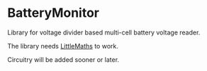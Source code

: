 # BatteryMonitor
Library for voltage divider based multi-cell battery voltage reader.

The library needs [LittleMaths](https://github.com/cubicap/LittleMaths) to work.

Circuitry will be added sooner or later. 
